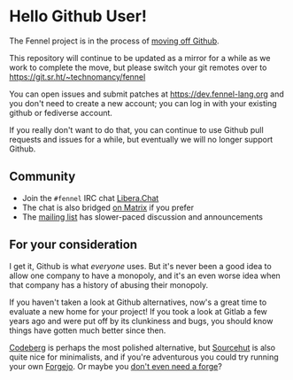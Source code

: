 # Hello Github User!

The Fennel project is in the process of [moving off
Github](https://sfconservancy.org/GiveUpGitHub/).

This repository will continue to be updated as a mirror for a while as
we work to complete the move, but please switch your git remotes over
to https://git.sr.ht/~technomancy/fennel

You can open issues and submit patches at https://dev.fennel-lang.org
and you don't need to create a new account; you can log in with your
existing github or fediverse account.

If you really don't want to do that, you can continue to use Github
pull requests and issues for a while, but eventually we will no longer
support Github.

## Community

* Join the `#fennel` IRC chat [Libera.Chat](https://libera.chat)
* The chat is also bridged [on Matrix](https://matrix.to/#/!rnpLWzzTijEUDhhtjW:matrix.org?via=matrix.org) if you prefer
* The [mailing list](https://lists.sr.ht/%7Etechnomancy/fennel) has slower-paced discussion and announcements

## For your consideration

I get it, Github is what *everyone* uses. But it's never been a good
idea to allow one company to have a monopoly, and it's an even worse
idea when that company has a history of abusing their monopoly.

If you haven't taken a look at Github alternatives, now's a great time
to evaluate a new home for your project! If you took a look at Gitlab
a few years ago and were put off by its clunkiness and bugs, you
should know things have gotten much better since then.

[Codeberg](https://codeberg.org/) is perhaps the most polished
alternative, but [Sourcehut](https://git.sr.ht/) is also quite nice
for minimalists, and if you're adventurous you could try running your
own [Forgejo](https://forgejo.org/). Or maybe you [don't even need a
forge](https://www.chiark.greenend.org.uk/~sgtatham/quasiblog/git-no-forge/)?

